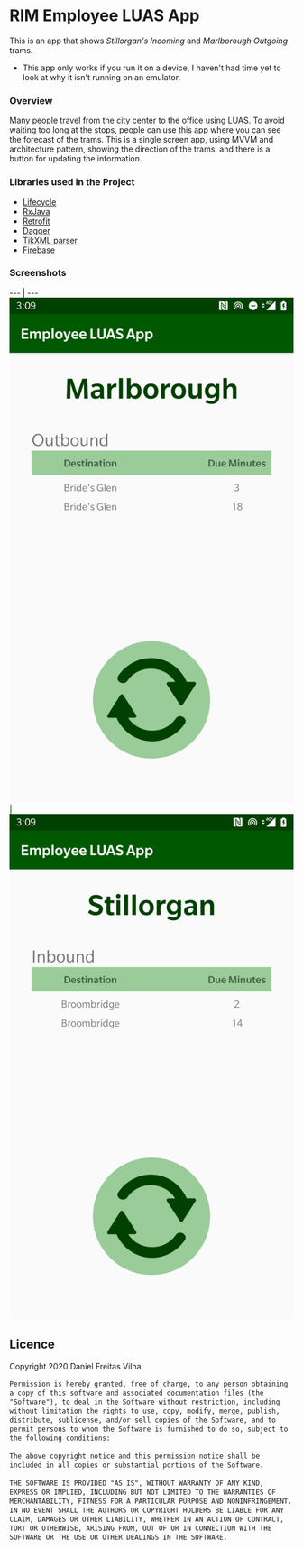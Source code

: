# RIM Employee LUAS App
This is an app that shows *Stillorgan's Incoming* and *Marlborough Outgoing* trams.

* This app only works if you run it on a device, I haven't had time yet to look at why it isn't running on an emulator.

### Overview
Many people travel from the city center to the office using LUAS. To avoid waiting too long at the stops, people can use this app where you can see the forecast of the trams. This is a single screen app, using MVVM and architecture pattern, showing the direction of the trams, and there is a button for updating the information.

### Libraries used in the Project
- [Lifecycle](https://developer.android.com/jetpack/androidx/releases/lifecycle)
- [RxJava](https://github.com/ReactiveX/RxAndroid)
- [Retrofit](https://square.github.io/retrofit/)
- [Dagger](https://github.com/google/dagger)
- [TikXML parser](https://github.com/Tickaroo/tikxml)
- [Firebase](https://firebase.google.com)

### Screenshots
--- | ---
![Marlborough](/image/Screenshot_20200621-030920.jpg) | ![Stillorgan](/image/Screenshot_20200621-150908.jpg)

## Licence
Copyright 2020 Daniel Freitas Vilha

```
Permission is hereby granted, free of charge, to any person obtaining a copy of this software and associated documentation files (the "Software"), to deal in the Software without restriction, including without limitation the rights to use, copy, modify, merge, publish, distribute, sublicense, and/or sell copies of the Software, and to permit persons to whom the Software is furnished to do so, subject to the following conditions:

The above copyright notice and this permission notice shall be included in all copies or substantial portions of the Software.

THE SOFTWARE IS PROVIDED "AS IS", WITHOUT WARRANTY OF ANY KIND, EXPRESS OR IMPLIED, INCLUDING BUT NOT LIMITED TO THE WARRANTIES OF MERCHANTABILITY, FITNESS FOR A PARTICULAR PURPOSE AND NONINFRINGEMENT. IN NO EVENT SHALL THE AUTHORS OR COPYRIGHT HOLDERS BE LIABLE FOR ANY CLAIM, DAMAGES OR OTHER LIABILITY, WHETHER IN AN ACTION OF CONTRACT, TORT OR OTHERWISE, ARISING FROM, OUT OF OR IN CONNECTION WITH THE SOFTWARE OR THE USE OR OTHER DEALINGS IN THE SOFTWARE.
```